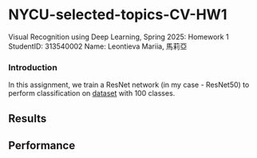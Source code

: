 # NYCU-selected-topics-CV-HW1
Visual Recognition using Deep Learning, Spring 2025: Homework 1
StudentID: 313540002
Name: Leontieva Mariia, 馬莉亞

### Introduction

In this assignment, we train a ResNet network (in my case - ResNet50) to perform classification on [dataset](https://drive.google.com/file/d/1fx4Z6xl5b6r4UFkBrn5l0oPEIagZxQ5u/view?usp=drive_link) with 100 classes.

## Results

## Performance
